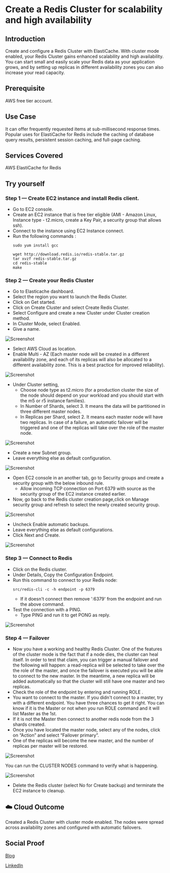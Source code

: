 # Create a Redis Cluster for scalability and high availability

## Introduction

 Create and configure a Redis Cluster with ElastiCache. With cluster mode enabled, your Redis Cluster gains enhanced scalability and high availability. You can start small and easily scale your Redis data as your application grows, and by setting up replicas in different availability zones you can also increase your read capacity. 

## Prerequisite

AWS free tier account.

## Use Case

It can offer frequently requested items at sub-millisecond response times. Popular uses for ElastiCache for Redis include the caching of database query results, persistent session caching, and full-page caching.

## Services Covered

AWS ElastiCache for Redis

## Try yourself

### Step 1 — Create EC2 instance and install Redis client.
- Go to EC2 console.
- Create an EC2 instance that is free tier eligible (AMI - Amazon Linux, Instance type - t2.micro, create a Key Pair, a security group that allows ssh).
- Connect to the instance using EC2 Instance connect.
- Run the following commands :
    ```
    sudo yum install gcc
    ```
     ```
    wget http://download.redis.io/redis-stable.tar.gz
    tar xvzf redis-stable.tar.gz
    cd redis-stable
    make
    ```

### Step 2 — Create your Redis Cluster
- Go to Elasticache dashboard.
- Select the region you want to launch the Redis Cluster.
- Click on Get started.
- Click on Create Cluster and select Create Redis Cluster.
- Select Configure and create a new Cluster under Cluster creation method.
- In Cluster Mode, select Enabled.
- Give a name.

![Screenshot](https://github.com/aaditunni/100DaysOfCloud/blob/main/Journey/019/day19.JPG)

- Select AWS Cloud as location.
- Enable Multi - AZ (Each master node will be created in a different availability zone, and each of its replicas will also be allocated to a different availability zone. This is a best practice for improved reliability).

![Screenshot](https://github.com/aaditunni/100DaysOfCloud/blob/main/Journey/019/day19.1.JPG)

- Under Cluster setting, 
    - Choose node type as t2.micro (for a production cluster the size of the node should depend on your workload and you should start with the m5 or r5 instance families).
    - In Number of Shards, select 3. It means the data will be partitioned in three different master nodes. 
    - In Replicas per Shard, select 2. It means each master node will have two replicas. In case of a failure, an automatic failover will be triggered and one of the replicas will take over the role of the master node.

![Screenshot](https://github.com/aaditunni/100DaysOfCloud/blob/main/Journey/019/day19.2.JPG)

   - Create a new Subnet group.
- Leave everything else as default configuration.

![Screenshot](https://github.com/aaditunni/100DaysOfCloud/blob/main/Journey/019/day19.3.JPG)

- Open EC2 console in an another tab, go to Security groups and create a security group with the below inbound rule.
    - Allow incoming TCP connection on Port 6379 with source as the security group of the EC2 instance created earlier.
- Now, go back to the Redis cluster creation page,click on Manage security group and refresh to select the newly created security group.

![Screenshot](https://github.com/aaditunni/100DaysOfCloud/blob/main/Journey/019/day19.5.JPG)

- Uncheck Enable automatic backups.
- Leave everything else as default configurations.
- Click Next and Create.

![Screenshot](https://github.com/aaditunni/100DaysOfCloud/blob/main/Journey/019/day19.6.JPG)

### Step 3 — Connect to Redis
- Click on the Redis cluster.
- Under Details, Copy the Configuration Endpoint.
- Run this command to connect to your Redis node:
    ```
    src/redis-cli -c -h endpoint -p 6379
    ```
    - If it doesn't connect then remove ':6379' from the endpoint and run the above command.
- Test the connection with a PING.
    - Type PING and run it to get PONG as reply.

![Screenshot](https://github.com/aaditunni/100DaysOfCloud/blob/main/Journey/019/day19.7.JPG)

### Step 4 — Failover
- Now you have a working and healthy Redis Cluster. One of the features of the cluster mode is the fact that if a node dies, the cluster can heal itself. In order to test that claim, you can trigger a manual failover and the following will happen: a read-replica will be selected to take over the the role of the master, and once the failover is executed you will be able to connect to the new master. In the meantime, a new replica will be added automatically so that the cluster will still have one master and two replicas.
- Check the role of the endpoint by entering and running ROLE .
- You want to connect to the master. If you didn't connect to a master, try with a different endpoint. You have three chances to get it right. You can know if it is the Master or not when you run ROLE command and it will list Master as the 1st.
- If it is not the Master then connect to another redis node from the 3 shards created.
- Once you have located the master node, select any of the nodes, click on “Action” and select “Failover primary”.
- One of the replicas will become the new master, and the number of replicas per master will be restored. 

![Screenshot](https://github.com/aaditunni/100DaysOfCloud/blob/main/Journey/019/day19.8.JPG)

You can run the CLUSTER NODES command to verify what is happening.

![Screenshot](https://github.com/aaditunni/100DaysOfCloud/blob/main/Journey/019/day19.9.JPG)

- Delete the Redis cluster (select No for Create backup) and terminate the EC2 instance to cleanup.

## ☁️ Cloud Outcome

Created a Redis Cluster with cluster mode enabled. The nodes were spread across availability zones and configured with automatic failovers. 

## Social Proof

[Blog](https://dev.to/aaditunni/create-a-redis-cluster-for-scalability-and-high-availability-7f4)

[LinkedIn](https://www.linkedin.com/posts/aaditunni_100daysofcloud-aws-cloud-activity-7021789470492401665-RURn?utm_source=share&utm_medium=member_desktop)
